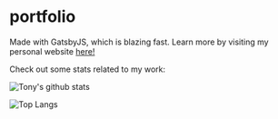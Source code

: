 # portfolio

Made with GatsbyJS, which is blazing fast.
Learn more by visiting my personal website [here!](https://tyang.netlify.app/)

Check out some stats related to my work:

![Tony's github stats](https://github-readme-stats.vercel.app/api?username=tyang98&count_private=true&show_icons=true&hide=stars)

![Top Langs](https://github-readme-stats.vercel.app/api/top-langs/?username=tyang98&layout=compact)
